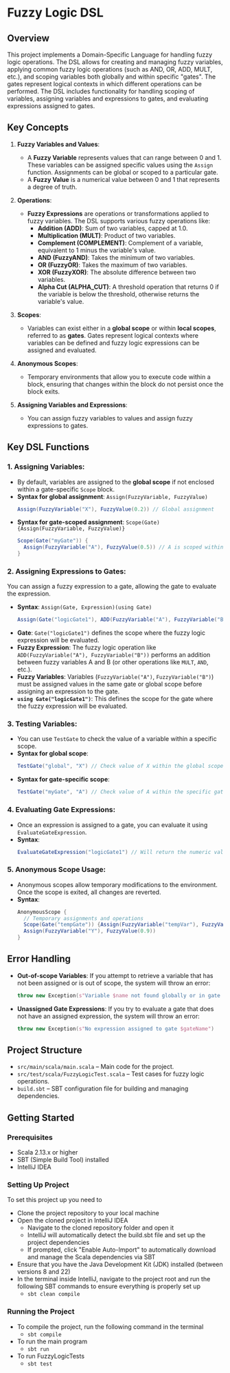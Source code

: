 # Fuzzy Logic DSL

## Overview
This project implements a Domain-Specific Language for handling fuzzy logic operations. The DSL allows for creating and managing fuzzy variables, applying common fuzzy logic operations (such as AND, OR, ADD, MULT, etc.), and scoping variables both globally and within specific "gates". The gates represent logical contexts in which different operations can be performed. The DSL includes functionality for handling scoping of variables, assigning variables and expressions to gates, and evaluating expressions assigned to gates.

## Key Concepts

1. **Fuzzy Variables and Values**:
   - A **Fuzzy Variable** represents values that can range between 0 and 1. These variables can be assigned specific values using the `Assign` function. Assignments can be global or scoped to a particular gate.
   - A **Fuzzy Value** is a numerical value between 0 and 1 that represents a degree of truth.

2. **Operations**:
   - **Fuzzy Expressions** are operations or transformations applied to fuzzy variables. The DSL supports various fuzzy operations like:
      - **Addition (ADD)**: Sum of two variables, capped at 1.0.
      - **Multiplication (MULT)**: Product of two variables.
      - **Complement (COMPLEMENT)**: Complement of a variable, equivalent to 1 minus the variable's value.
      - **AND (FuzzyAND)**: Takes the minimum of two variables.
      - **OR (FuzzyOR)**: Takes the maximum of two variables.
      - **XOR (FuzzyXOR)**: The absolute difference between two variables.
      - **Alpha Cut (ALPHA_CUT)**: A threshold operation that returns 0 if the variable is below the threshold, otherwise returns the variable's value.

3. **Scopes**:
   - Variables can exist either in a **global scope** or within **local scopes**, referred to as **gates**. Gates represent logical contexts where variables can be defined and fuzzy logic expressions can be assigned and evaluated.

4. **Anonymous Scopes**:
   - Temporary environments that allow you to execute code within a block, ensuring that changes within the block do not persist once the block exits.

5. **Assigning Variables and Expressions**:
   - You can assign fuzzy variables to values and assign fuzzy expressions to gates.

## Key DSL Functions

### 1. **Assigning Variables**:
   - By default, variables are assigned to the **global scope** if not enclosed within a gate-specific `Scope` block.
   - **Syntax for global assignment**: `Assign(FuzzyVariable, FuzzyValue)`
     ```scala
     Assign(FuzzyVariable("X"), FuzzyValue(0.2)) // Global assignment
     ```
   - **Syntax for gate-scoped assignment**: `Scope(Gate){Assign(FuzzyVariable, FuzzyValue)}`
     ```scala
     Scope(Gate("myGate")) {
       Assign(FuzzyVariable("A"), FuzzyValue(0.5)) // A is scoped within myGate
     }
     ```

### 2. **Assigning Expressions to Gates**:
   You can assign a fuzzy expression to a gate, allowing the gate to evaluate the expression.

   - **Syntax**: `Assign(Gate, Expression)(using Gate)`
     ```scala
     Assign(Gate("logicGate1"), ADD(FuzzyVariable("A"), FuzzyVariable("B")))(using Gate("logicGate1"))
     ```
   - **Gate**: `Gate("logicGate1")` defines the scope where the fuzzy logic expression will be evaluated.
   - **Fuzzy Expression**: The fuzzy logic operation like `ADD(FuzzyVariable("A"), FuzzyVariable("B"))` performs an addition between fuzzy variables A and B (or other operations like `MULT`, `AND`, etc.).
   - **Fuzzy Variables**: Variables (`FuzzyVariable("A")`, `FuzzyVariable("B")`) must be assigned values in the same gate or global scope before assigning an expression to the gate.
   - **`using Gate("logicGate1")`**: This defines the scope for the gate where the fuzzy expression will be evaluated.

### 3. **Testing Variables**:
   - You can use `TestGate` to check the value of a variable within a specific scope.
   - **Syntax for global scope**:
     ```scala
     TestGate("global", "X") // Check value of X within the global scope 
     ```
   - **Syntax for gate-specific scope**:
     ```scala
     TestGate("myGate", "A") // Check value of A within the specific gate "myGate"
     ```

### 4. **Evaluating Gate Expressions**:
   - Once an expression is assigned to a gate, you can evaluate it using `EvaluateGateExpression`.
   - **Syntax**:
     ```scala
     EvaluateGateExpression("logicGate1") // Will return the numeric value of the expression of logicGate1 
     ```

### 5. **Anonymous Scope Usage**:
   - Anonymous scopes allow temporary modifications to the environment. Once the scope is exited, all changes are reverted.
   - **Syntax**:
     ```scala
     AnonymousScope {
       // Temporary assignments and operations
       Scope(Gate("tempGate")) {Assign(FuzzyVariable("tempVar"), FuzzyValue(0.11))}
       Assign(FuzzyVariable("Y"), FuzzyValue(0.9))
     }
     ```
## Error Handling
- **Out-of-scope Variables**: If you attempt to retrieve a variable that has not been assigned or is out of scope, the system will throw an error:
  ```scala
  throw new Exception(s"Variable $name not found globally or in gate $gateName")
  ```
- **Unassigned Gate Expressions**: If you try to evaluate a gate that does not have an assigned expression, the system will throw an error:
  ```scala
  throw new Exception(s"No expression assigned to gate $gateName")
  ```


## Project Structure
- `src/main/scala/main.scala` – Main code for the project.
- `src/test/scala/FuzzyLogicTest.scala` – Test cases for fuzzy logic operations.
- `build.sbt` – SBT configuration file for building and managing dependencies.

## Getting Started

### Prerequisites
- Scala 2.13.x or higher
- SBT (Simple Build Tool) installed
- IntelliJ IDEA 

### Setting Up Project
To set this project up you need to 
- Clone the project repository to your local machine
- Open the cloned project in IntelliJ IDEA
   - Navigate to the cloned repository folder and open it
   - IntelliJ will automatically detect the build.sbt file and set up the project dependencies
   - If prompted, click "Enable Auto-Import" to automatically download and manage the Scala dependencies via SBT
- Ensure that you have the Java Development Kit (JDK) installed (between versions 8 and 22)
- In the terminal inside IntelliJ, navigate to the project root and run the following SBT commands to ensure everything is properly set up
   - ```sbt clean compile```
 
### Running the Project
- To compile the project, run the following command in the terminal
   - ```sbt compile```
- To run the main program
   - ```sbt run```
- To run FuzzyLogicTests
   - ```sbt test```


